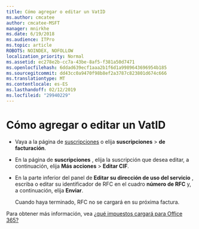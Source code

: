 ```yaml
---
title: Cómo agregar o editar un VatID
ms.author: cmcatee
author: cmcatee-MSFT
manager: mnirkhe
ms.date: 6/19/2018
ms.audience: ITPro
ms.topic: article
ROBOTS: NOINDEX, NOFOLLOW
localization_priority: Normal
ms.assetid: ec278e2b-cc7a-43be-8af5-f381a50d7471
ms.openlocfilehash: 6ddad639ecf1aaa2b1f6d1a9989643696954b185
ms.sourcegitcommit: dd43cc0a9470f98b8ef2a3787c823801d674c666
ms.translationtype: MT
ms.contentlocale: es-ES
ms.lasthandoff: 02/12/2019
ms.locfileid: "29940229"
---
```

# <a name="how-to-add-or-edit-a-vatid"></a>Cómo agregar o editar un VatID

- Vaya a la página de [suscripciones](https://go.microsoft.com/fwlink/p/?linkid=842054) o elija **suscripciones** \> **de facturación**.
    
- En la página de **suscripciones** , elija la suscripción que desea editar, a continuación, elija **Más acciones** \> **Editar CIF**.
    
- En la parte inferior del panel de **Editar su dirección de uso del servicio** , escriba o editar su identificador de RFC en el cuadro **número de RFC** y, a continuación, elija **Enviar**.
    
    Cuando haya terminado, RFC no se cargará en su próxima factura.
    
Para obtener más información, vea [¿qué impuestos cargará para Office 365?](https://support.office.com/article/7e77382b-b966-4ad5-a515-9e629a777a22.aspx)
  

